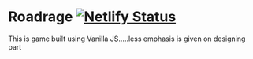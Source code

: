 # Roadrage [![Netlify Status](https://api.netlify.com/api/v1/badges/a8b58d2c-63bf-48c0-87f1-870b6ea9a02b/deploy-status)](https://app.netlify.com/sites/cocky-elion-b7607d/deploys)<br>
This is game built using Vanilla JS.....less emphasis is given on designing part 
